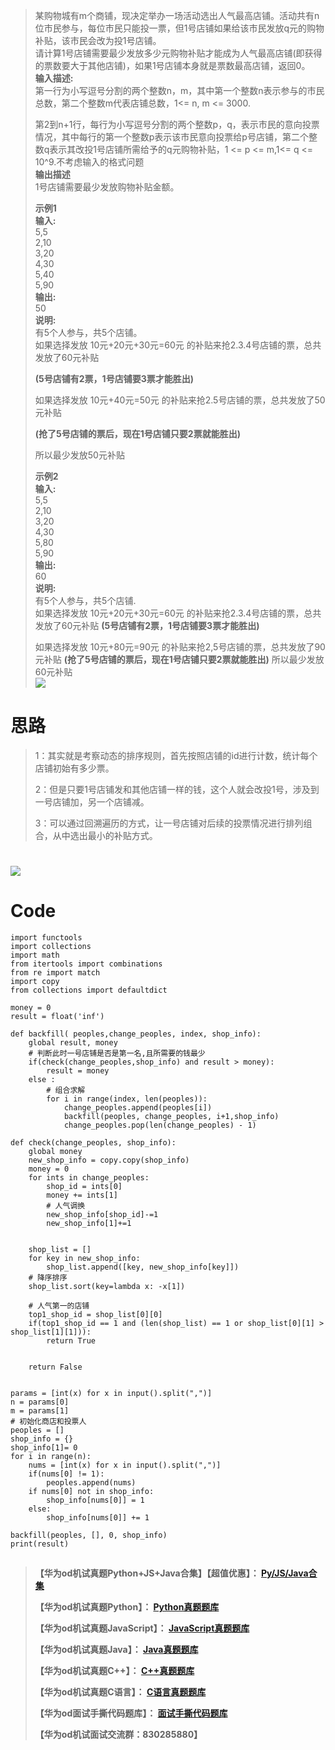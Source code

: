 >
> 某购物城有m个商铺，现决定举办一场活动选出人气最高店铺。活动共有n位市民参与，每位市民只能投一票，但1号店铺如果给该市民发放q元的购物补贴，该市民会改为投1号店铺。  
>  请计算1号店铺需要最少发放多少元购物补贴才能成为人气最高店铺(即获得的票数要大于其他店铺)，如果1号店铺本身就是票数最高店铺，返回0。  
>  **输入描述:**  
>  第一行为小写逗号分割的两个整数n，m，其中第一个整数n表示参与的市民总数，第二个整数m代表店铺总数，1<= n, m <= 3000.  
>
> 第2到n+1行，每行为小写逗号分割的两个整数p，q，表示市民的意向投票情况，其中每行的第一个整数p表示该市民意向投票给p号店铺，第二个整数q表示其改投1号店铺所需给予的q元购物补贴，1
> <= p <= m,1<= q <= 10^9.不考虑输入的格式问题  
>  **输出描述**  
>  1号店铺需要最少发放购物补贴金额。
>
> **示例1  
>  输入:**  
>  5,5  
>  2,10  
>  3,20  
>  4,30  
>  5,40  
>  5,90  
>  **输出:**  
>  50  
>  **说明:**  
>  有5个人参与，共5个店铺。  
>  如果选择发放 10元+20元+30元=60元 的补贴来抢2.3.4号店铺的票，总共发放了60元补贴
>
> **(5号店铺有2票，1号店铺要3票才能胜出)**
>
> 如果选择发放 10元+40元=50元 的补贴来抢2.5号店铺的票，总共发放了50元补贴
>
> **(抢了5号店铺的票后，现在1号店铺只要2票就能胜出)**
>
> 所以最少发放50元补贴
>
> **示例2  
>  输入:**  
>  5,5  
>  2,10  
>  3,20  
>  4,30  
>  5,80  
>  5,90  
>  **输出:**  
>  60  
>  **说明:**  
>  有5个人参与，共5个店铺.  
>  如果选择发放 10元+20元+30元=60元 的补贴来抢2.3.4号店铺的票，总共发放了60元补贴 **(5号店铺有2票，1号店铺要3票才能胜出)**
>
> 如果选择发放 10元+80元=90元 的补贴来抢2,5号店铺的票，总共发放了90元补贴 **(抢了5号店铺的票后，现在1号店铺只要2票就能胜出)**
> 所以最少发放60元补贴  
> ![](https://img-blog.csdnimg.cn/e66d4892849a4f96811f6ac4f854e5e6.webp)

# 思路

> 1：其实就是考察动态的排序规则，首先按照店铺的id进行计数，统计每个店铺初始有多少票。
>
> 2：但是只要1号店铺发和其他店铺一样的钱，这个人就会改投1号，涉及到一号店铺加，另一个店铺减。
>
> 3：可以通过回溯遍历的方式，让一号店铺对后续的投票情况进行排列组合，从中选出最小的补贴方式。

# ![](https://img-blog.csdnimg.cn/42eca8c5691144f2a9511821b795bf3e.jpeg)

# Code

    
    
    import functools
    import collections
    import math
    from itertools import combinations
    from re import match
    import copy 
    from collections import defaultdict
    
    money = 0
    result = float('inf')
    
    def backfill( peoples,change_peoples, index, shop_info):
        global result, money
        # 判断此时一号店铺是否是第一名,且所需要的钱最少
        if(check(change_peoples,shop_info) and result > money):
            result = money
        else :
            # 组合求解
            for i in range(index, len(peoples)):
                change_peoples.append(peoples[i])
                backfill(peoples, change_peoples, i+1,shop_info)
                change_peoples.pop(len(change_peoples) - 1) 
     
    def check(change_peoples, shop_info):
        global money
        new_shop_info = copy.copy(shop_info)
        money = 0
        for ints in change_peoples:
            shop_id = ints[0]
            money += ints[1]
            # 人气调换
            new_shop_info[shop_id]-=1
            new_shop_info[1]+=1
        
    
        shop_list = []
        for key in new_shop_info:
            shop_list.append([key, new_shop_info[key]])
        # 降序排序
        shop_list.sort(key=lambda x: -x[1])
    
        # 人气第一的店铺
        top1_shop_id = shop_list[0][0]
        if(top1_shop_id == 1 and (len(shop_list) == 1 or shop_list[0][1] > shop_list[1][1])):
            return True
        
    
        return False
        
     
    params = [int(x) for x in input().split(",")]
    n = params[0]
    m = params[1]
    # 初始化商店和投票人
    peoples = []
    shop_info = {}
    shop_info[1]= 0
    for i in range(n):
        nums = [int(x) for x in input().split(",")]
        if(nums[0] != 1):
            peoples.append(nums)
        if nums[0] not in shop_info:
            shop_info[nums[0]] = 1
        else:
            shop_info[nums[0]] += 1
    
    backfill(peoples, [], 0, shop_info)
    print(result)

##

> **【华为od机试真题Python+JS+Java合集】【超值优惠】：
> **[Py/JS/Java合集](https://blog.csdn.net/misayaaaaa/category_12258991.html
> "Py/JS/Java合集")****
>
> **【华为od机试真题Python】：
> **[Python真题题库](https://blog.csdn.net/misayaaaaa/category_12111005.html
> "Python真题题库")****
>
> **【华为od机试真题JavaScript】：
> **[JavaScript真题题库](https://blog.csdn.net/misayaaaaa/category_12199270.html
> "JavaScript真题题库")****
>
> **【华为od机试真题Java】：
> **[Java真题题库](https://blog.csdn.net/misayaaaaa/category_12111006.html
> "Java真题题库")****
>
> **【华为od机试真题C++】：
> **[C++真题题库](https://blog.csdn.net/misayaaaaa/category_12036814.html
> "C++真题题库")****
>
> **【华为od机试真题C语言】：
> **[C语言真题题库](https://blog.csdn.net/misayaaaaa/category_12217917.html
> "C语言真题题库")****
>
> **【华为od面试手撕代码题库】：
> **[面试手撕代码题库](https://renjie.blog.csdn.net/article/details/130419388
> "面试手撕代码题库")****
>
> **【华为od机试面试交流群：830285880】**

